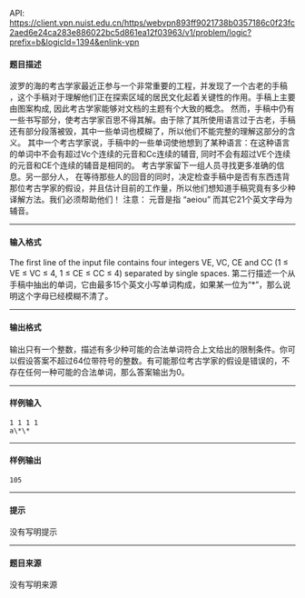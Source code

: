 API: https://client.vpn.nuist.edu.cn/https/webvpn893ff9021738b0357186c0f23fc2aed6e24ca283e886022bc5d861ea12f03963/v1/problem/logic?prefix=b&logicId=1394&enlink-vpn

#### 题目描述

波罗的海的考古学家最近正参与一个非常重要的工程，并发现了一个古老的手稿 ，这个手稿对于理解他们正在探索区域的居民文化起着关键性的作用。手稿上主要由图案构成, 因此考古学家能够对文档的主题有个大致的概念。 然而，手稿中仍有一些书写部分，使考古学家百思不得其解。由于除了其所使用语言过于古老，手稿还有部分段落被毁，其中一些单词也模糊了，所以他们不能完整的理解这部分的含义。 其中一个考古学家说，手稿中的一些单词使他想到了某种语言：在这种语言的单词中不会有超过Vc个连续的元音和Cc连续的辅音, 同时不会有超过VE个连续的元音和CE个连续的辅音是相同的。 考古学家留下一组人员寻找更多准确的信息。另一部分人， 在等待那些人的回音的同时，决定检查手稿中是否有东西违背那位考古学家的假设，并且估计目前的工作量，所以他们想知道手稿究竟有多少种译解方法。我们必须帮助他们！ 注意： 元音是指 “aeiou” 而其它21个英文字母为辅音。

---

#### 输入格式

The first line of the input file contains four integers VE, VC, CE and CC (1 ≤ VE ≤ VC ≤ 4, 1 ≤ CE ≤ CC ≤ 4) separated by single spaces. 第二行描述一个从手稿中抽出的单词，它由最多15个英文小写单词构成，如果某一位为“\*”，那么说明这个字母已经模糊不清了。

---

#### 输出格式

输出只有一个整数，描述有多少种可能的合法单词符合上文给出的限制条件。你可以假设答案不超过64位带符号的整数。有可能那位考古学家的假设是错误的，不存在任何一种可能的合法单词，那么答案输出为0。

---

#### 样例输入
```
1 1 1 1
a\*\*

```

---

#### 样例输出
```
105
```

---

#### 提示

没有写明提示

---

#### 题目来源

没有写明来源